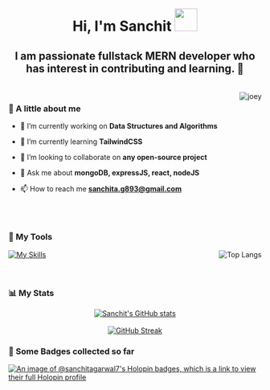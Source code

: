 <div align="center">
  
  # Hi, I'm Sanchit <img style="display: inline;" src="./assets/Hi.gif" width="45px"><br>
  ## I am passionate fullstack MERN developer who has interest in contributing and learning. 🦊
</div>
<br>
<img src="./assets/joey_gif.gif" alt="joey" align="right" />

### 💭 A little about me

  - 🔭 I’m currently working on **Data Structures and Algorithms**

  - 🌱 I’m currently learning **TailwindCSS**
  
  - 👯 I’m looking to collaborate on **any open-source project**
  
  <!--- 🤝 I’m looking for help with **JavaScript**
  
  - 👨‍💻 All of my projects are available at [xyz](xyz)-->
  
  - 💬 Ask me about **mongoDB, expressJS, react, nodeJS**
  
  - 📫 How to reach me **sanchita.g893@gmail.com**
  
  <!--- - 📄 Know about my experiences [my_resume](resume_link) -->
  
  <!--- ⚡ Fun fact **I think i am funny** -->
<br><br>
  
  ### 🧰 My Tools
  
  <a href="https://skillicons.dev">
        <img src="https://skillicons.dev/icons?i=cpp,html,css,js,mongodb,express,react,nodejs,git,bootstrap,jquery,npm,postman,vscode,tailwind,github&perline=7" alt="My Skills">
  </a>
  <a href="https://github.com/Sanchitagarwal7/github-readme-stats">
    <img align="right" src="https://github-readme-stats.vercel.app/api/top-langs/?username=Sanchitagarwal7&exclude_repo=Stock_Prediction&layout=donut&theme=midnight-purple"           alt="Top Langs">
  </a>
  <br><br><br>
  
  
  ### 📊 My Stats
  <div align="center">
  <a href="https://github.com/Sanchitagarwal7/">
        <img src="https://github-readme-stats.vercel.app/api?username=Sanchitagarwal7&hide=stars&show=prs_merged,prs_merged_percentage&show_icons=true&theme=midnight-purple&bg_color=00000000" alt="Sanchit's GitHub stats">
  </a>
  </div>
  <br>
<div align="center">
  <a href="https://git.io/streak-stats">
        <img src="https://streak-stats.demolab.com/?user=sanchitagarwal7&theme=midnight-purple" alt="GitHub Streak">
    </a>
</div>

### 🔰 Some Badges collected so far

[![An image of @sanchitagarwal7's Holopin badges, which is a link to view their full Holopin profile](https://holopin.me/sanchitagarwal7)](https://holopin.io/@sanchitagarwal7)

